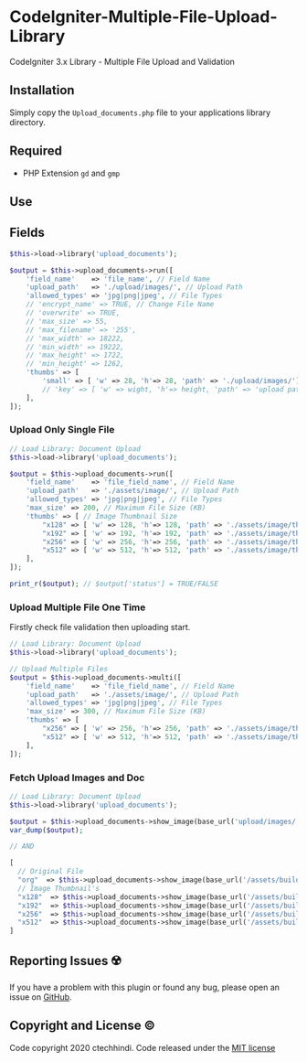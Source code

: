 # CodeIgniter-Multiple-File-Upload-Library
CodeIgniter 3.x Library - Multiple File Upload and Validation

## Installation

Simply copy the `Upload_documents.php` file to your applications library directory.

## Required

* PHP Extension `gd` and `gmp`

## Use

## Fields

```php
$this->load->library('upload_documents');

$output = $this->upload_documents->run([
    'field_name'    => 'file_name', // Field Name
    'upload_path'   => './upload/images/', // Upload Path
    'allowed_types' => 'jpg|png|jpeg', // File Types
    // 'encrypt_name' => TRUE, // Change File Name
    // 'overwrite' => TRUE,
    // 'max_size' => 55,
    // 'max_filename' => '255',
    // 'max_width' => 18222,
    // 'min_width' => 19222,
    // 'max_height' => 1722,
    // 'min_height' => 1262,
    'thumbs' => [
        'small' => [ 'w' => 28, 'h'=> 28, 'path' => './upload/images/'],
        // 'key' => [ 'w' => wight, 'h'=> height, 'path' => 'upload path'],
    ],
]);
```

### Upload Only Single File

```php
// Load Library: Document Upload
$this->load->library('upload_documents');

$output = $this->upload_documents->run([
    'field_name'    => 'file_field_name', // Field Name
    'upload_path'   => './assets/image/', // Upload Path
    'allowed_types' => 'jpg|png|jpeg', // File Types
    'max_size' => 200, // Maximum File Size (KB)
    'thumbs' => [ // Image Thumbnail Size
        "x128" => [ 'w' => 128, 'h'=> 128, 'path' => './assets/image/thumb/'],
        "x192" => [ 'w' => 192, 'h'=> 192, 'path' => './assets/image/thumb/'],
        "x256" => [ 'w' => 256, 'h'=> 256, 'path' => './assets/image/thumb/'],
        "x512" => [ 'w' => 512, 'h'=> 512, 'path' => './assets/image/thumb/'],
    ],
]);

print_r($output); // $output['status'] = TRUE/FALSE
```

### Upload Multiple File One Time

Firstly check file validation then uploading start.

```php
// Load Library: Document Upload
$this->load->library('upload_documents');

// Upload Multiple Files
$output = $this->upload_documents->multi([
    'field_name'    => 'file_field_name', // Field Name
    'upload_path'   => './assets/image/', // Upload Path
    'allowed_types' => 'jpg|png|jpeg', // File Types
    'max_size' => 300, // Maximum File Size (KB)
    'thumbs' => [
        "x256" => [ 'w' => 256, 'h'=> 256, 'path' => './assets/image/thumb/'],
        "x512" => [ 'w' => 512, 'h'=> 512, 'path' => './assets/image/thumb/'],
    ],
]);
```

### Fetch Upload Images and Doc

```php
// Load Library: Document Upload
$this->load->library('upload_documents');

$output = $this->upload_documents->show_image(base_url('upload/images/'), 'file_name.png', 'key');
var_dump($output);

// AND

[
  // Original File
  "org"  => $this->upload_documents->show_image(base_url('/assets/building/'), $fileName),
  // Image Thumbnail's
  "x128"  => $this->upload_documents->show_image(base_url('/assets/building/thumb/'), $fileName, 'x128'),
  "x192"  => $this->upload_documents->show_image(base_url('/assets/building/thumb/'), $fileName, 'x192'),
  "x256"  => $this->upload_documents->show_image(base_url('/assets/building/thumb/'), $fileName, 'x256'),
  "x512"  => $this->upload_documents->show_image(base_url('/assets/building/thumb/'), $fileName, 'x512'),
]
```

## Reporting Issues ☢️

If you have a problem with this plugin or found any bug, please open an issue on [GitHub](https://github.com/ctechhindi/CodeIgniter-Multiple-File-Upload-Library/issues).

## Copyright and License ©️

Code copyright 2020 ctechhindi. Code released under the [MIT license](http://www.opensource.org/licenses/MIT)
